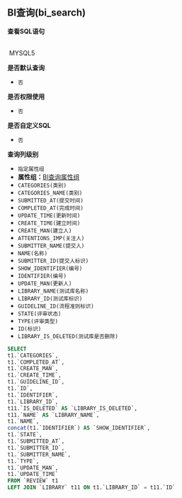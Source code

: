 ## BI查询(bi_search) <!-- {docsify-ignore-all} -->



<p class="panel-title"><b>查看SQL语句</b></p>
<br>

<el-row>
&nbsp;<el-tag @click="MYSQL5 = true">MYSQL5</el-tag>
</el-row>

<br>
<p class="panel-title"><b>是否默认查询</b></p>

* `否`

<p class="panel-title"><b>是否权限使用</b></p>

* `否`

<p class="panel-title"><b>是否自定义SQL</b></p>

* `否`

<p class="panel-title"><b>查询列级别</b></p>

* `指定属性组`
*  **属性组：**[BI查询属性组](#)
  * `CATEGORIES(类别)`
  * `CATEGORIES_NAME(类别)`
  * `SUBMITTED_AT(提交时间)`
  * `COMPLETED_AT(完成时间)`
  * `UPDATE_TIME(更新时间)`
  * `CREATE_TIME(建立时间)`
  * `CREATE_MAN(建立人)`
  * `ATTENTIONS_IMP(关注人)`
  * `SUBMITTER_NAME(提交人)`
  * `NAME(名称)`
  * `SUBMITTER_ID(提交人标识)`
  * `SHOW_IDENTIFIER(编号)`
  * `IDENTIFIER(编号)`
  * `UPDATE_MAN(更新人)`
  * `LIBRARY_NAME(测试库名称)`
  * `LIBRARY_ID(测试库标识)`
  * `GUIDELINE_ID(流程准则标识)`
  * `STATE(评审状态)`
  * `TYPE(评审类型)`
  * `ID(标识)`
  * `LIBRARY_IS_DELETED(测试库是否删除)`






<el-dialog v-model="MYSQL5" title="MYSQL5">

```sql
SELECT
t1.`CATEGORIES`,
t1.`COMPLETED_AT`,
t1.`CREATE_MAN`,
t1.`CREATE_TIME`,
t1.`GUIDELINE_ID`,
t1.`ID`,
t1.`IDENTIFIER`,
t1.`LIBRARY_ID`,
t11.`IS_DELETED` AS `LIBRARY_IS_DELETED`,
t11.`NAME` AS `LIBRARY_NAME`,
t1.`NAME`,
concat(t1.`IDENTIFIER`) AS `SHOW_IDENTIFIER`,
t1.`STATE`,
t1.`SUBMITTED_AT`,
t1.`SUBMITTER_ID`,
t1.`SUBMITTER_NAME`,
t1.`TYPE`,
t1.`UPDATE_MAN`,
t1.`UPDATE_TIME`
FROM `REVIEW` t1 
LEFT JOIN `LIBRARY` t11 ON t1.`LIBRARY_ID` = t11.`ID` 


```

</el-dialog>

<script>
 const { createApp } = Vue
  createApp({
    data() {
      return {
                MYSQL5 : false
        
      }
    },
    methods: {
    }
  }).use(ElementPlus).mount('#app')
</script>